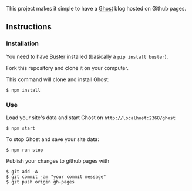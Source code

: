
This project makes it simple to have a [Ghost](http://ghost.org/) blog hosted on Github pages.

## Instructions

### Installation

You need to have [Buster](https://github.com/axitkhurana/buster/) installed (basically a `pip install buster`).

Fork this repository and clone it on your computer.

This command will clone and install Ghost:

```
$ npm install
```

### Use

Load your site's data and start Ghost on `http://localhost:2368/ghost`

```
$ npm start
```

To stop Ghost and save your site data:

```
$ npm run stop
```

Publish your changes to github pages with
```
$ git add -A
$ git commit -am "your commit message"
$ git push origin gh-pages
```
